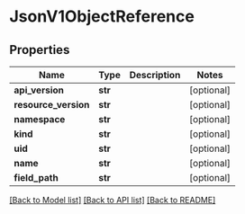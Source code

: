 # JsonV1ObjectReference


## Properties
Name | Type | Description | Notes
------------ | ------------- | ------------- | -------------
**api_version** | **str** |  | [optional] 
**resource_version** | **str** |  | [optional] 
**namespace** | **str** |  | [optional] 
**kind** | **str** |  | [optional] 
**uid** | **str** |  | [optional] 
**name** | **str** |  | [optional] 
**field_path** | **str** |  | [optional] 

[[Back to Model list]](../README.md#documentation-for-models) [[Back to API list]](../README.md#documentation-for-api-endpoints) [[Back to README]](../README.md)


